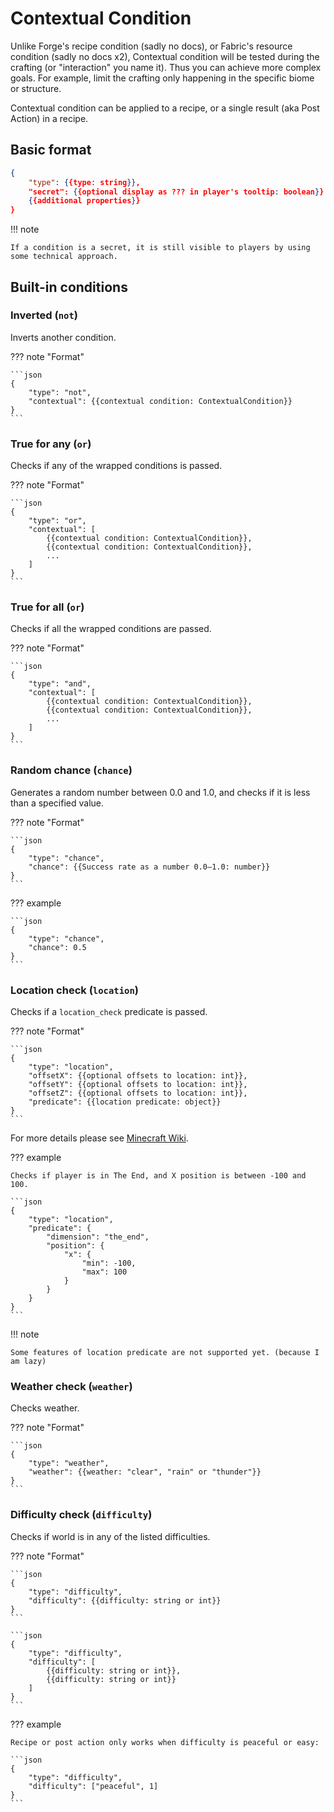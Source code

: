 # Contextual Condition

Unlike Forge's recipe condition (sadly no docs), or Fabric's resource condition (sadly no docs x2), Contextual condition will be tested during the crafting (or "interaction" you name it). Thus you can achieve more complex goals. For example, limit the crafting only happening in the specific biome or structure.

Contextual condition can be applied to a recipe, or a single result (aka Post Action) in a recipe.

## Basic format

```json
{
	"type": {{type: string}},
	"secret": {{optional display as ??? in player's tooltip: boolean}}
	{{additional properties}}
}
```

!!! note

	If a condition is a secret, it is still visible to players by using some technical approach.

## Built-in conditions

### Inverted (`not`)

Inverts another condition.

??? note "Format"

	```json
	{
		"type": "not",
		"contextual": {{contextual condition: ContextualCondition}}
	}
	```

### True for any (`or`)

Checks if any of the wrapped conditions is passed.

??? note "Format"

	```json
	{
		"type": "or",
		"contextual": [
			{{contextual condition: ContextualCondition}},
			{{contextual condition: ContextualCondition}},
			...
		]
	}
	```

### True for all (`or`)

Checks if all the wrapped conditions are passed.

??? note "Format"

	```json
	{
		"type": "and",
		"contextual": [
			{{contextual condition: ContextualCondition}},
			{{contextual condition: ContextualCondition}},
			...
		]
	}
	```

### Random chance (`chance`)

Generates a random number between 0.0 and 1.0, and checks if it is less than a specified value.

??? note "Format"

	```json
	{
		"type": "chance",
		"chance": {{Success rate as a number 0.0–1.0: number}}
	}
	```

??? example

	```json
	{
		"type": "chance",
		"chance": 0.5
	}
	```

### Location check (`location`)

Checks if a `location_check` predicate is passed.

??? note "Format"

	```json
	{
		"type": "location",
		"offsetX": {{optional offsets to location: int}},
		"offsetY": {{optional offsets to location: int}},
		"offsetZ": {{optional offsets to location: int}},
		"predicate": {{location predicate: object}}
	}
	```

For more details please see [Minecraft Wiki](https://minecraft.fandom.com/wiki/Predicate).

??? example

	Checks if player is in The End, and X position is between -100 and 100.

	```json
	{
		"type": "location",
		"predicate": {
			"dimension": "the_end",
			"position": {
				"x": {
					"min": -100,
					"max": 100
				}
			}
		}
	}
	```

!!! note

	Some features of location predicate are not supported yet. (because I am lazy)

### Weather check (`weather`)

Checks weather.

??? note "Format"

	```json
	{
		"type": "weather",
		"weather": {{weather: "clear", "rain" or "thunder"}}
	}
	```

### Difficulty check (`difficulty`)

Checks if world is in any of the listed difficulties.

??? note "Format"

	```json
	{
		"type": "difficulty",
		"difficulty": {{difficulty: string or int}}
	}
	```
	
	```json
	{
		"type": "difficulty",
		"difficulty": [
			{{difficulty: string or int}},
			{{difficulty: string or int}}
		]
	}
	```

??? example

	Recipe or post action only works when difficulty is peaceful or easy:

	```json
	{
		"type": "difficulty",
		"difficulty": ["peaceful", 1]
	}
	```
